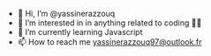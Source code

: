 - 👋 Hi, I’m @yassinerazzouq
- 👀 I’m interested in in anything related to coding 👨‍💻
- 🌱 I’m currently learning Javascript
- 📫 How to reach me yassinerazzouq97@outlook.fr

<!---
yassinerazzouq/yassinerazzouq is a ✨ special ✨ repository because its `README.md` (this file) appears on your GitHub profile.
You can click the Preview link to take a look at your changes.
--->
